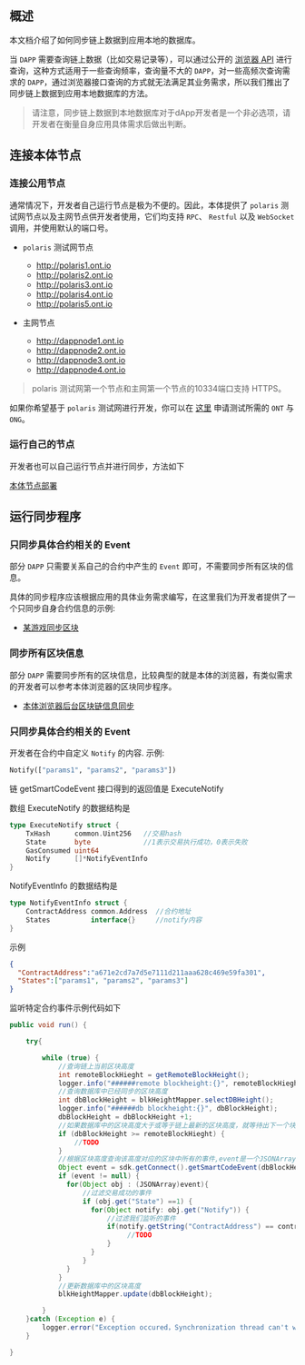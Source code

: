 
## 概述

本文档介绍了如何同步链上数据到应用本地的数据库。

当 ```DAPP``` 需要查询链上数据（比如交易记录等），可以通过公开的 [浏览器 API](https://dev-docs.ont.io/#/docs-cn/explorer/overview) 进行查询，这种方式适用于一些查询频率，查询量不大的 ```DAPP```，对一些高频次查询需求的 ```DAPP```，通过浏览器接口查询的方式就无法满足其业务需求，所以我们推出了同步链上数据到应用本地数据库的方法。

> 请注意，同步链上数据到本地数据库对于dApp开发者是一个非必选项，请开发者在衡量自身应用具体需求后做出判断。

## 连接本体节点

### 连接公用节点
通常情况下，开发者自己运行节点是极为不便的。因此，本体提供了 `polaris` 测试网节点以及主网节点供开发者使用，它们均支持 ```RPC```、 ```Restful``` 以及 ```WebSocket``` 调用，并使用默认的端口号。

- `polaris` 测试网节点
  - http://polaris1.ont.io
  - http://polaris2.ont.io
  - http://polaris3.ont.io
  - http://polaris4.ont.io
  - http://polaris5.ont.io

- 主网节点
  - http://dappnode1.ont.io
  - http://dappnode2.ont.io
  - http://dappnode3.ont.io
  - http://dappnode4.ont.io

> polaris 测试网第一个节点和主网第一个节点的10334端口支持 HTTPS。

如果你希望基于 `polaris` 测试网进行开发，你可以在 [这里](https://developer.ont.io/applyOng) 申请测试所需的 `ONT` 与 `ONG`。

### 运行自己的节点

开发者也可以自己运行节点并进行同步，方法如下

[本体节点部署](http://dev-docs.ont.io/#/docs-cn/ontology-cli/09-deploy-node?id=%E9%83%A8%E7%BD%B2%E5%90%8C%E6%AD%A5%E8%8A%82%E7%82%B9)

## 运行同步程序

### 只同步具体合约相关的 Event

部分 ```DAPP``` 只需要关系自己的合约中产生的 ```Event``` 即可，不需要同步所有区块的信息。

具体的同步程序应该根据应用的具体业务需求编写，在这里我们为开发者提供了一个只同步自身合约信息的示例:
- [某游戏同步区块](https://github.com/lucas7788/ontologyplayer/blob/master/src/main/java/com/github/ontio/thread/BlockSyncThread.java)

### 同步所有区块信息

部分 ```DAPP``` 需要同步所有的区块信息，比较典型的就是本体的浏览器，有类似需求的开发者可以参考本体浏览器的区块同步程序。

- [本体浏览器后台区块链信息同步](https://github.com/ontio/ontology-explorer/tree/master/back-end-projects/OntSynHandler)

### 只同步具体合约相关的 Event

开发者在合约中自定义 ```Notify``` 的内容.
示例:
```python
Notify(["params1", "params2", "params3"])
```

链 getSmartCodeEvent 接口得到的返回值是 ExecuteNotify

数组 ExecuteNotify 的数据结构是

```go
type ExecuteNotify struct {
	TxHash      common.Uint256   //交易hash
	State       byte             //1表示交易执行成功，0表示失败
	GasConsumed uint64
	Notify      []*NotifyEventInfo
}
```
NotifyEventInfo 的数据结构是

```go
type NotifyEventInfo struct {
	ContractAddress common.Address  //合约地址
	States          interface{}     //notify内容
}
```

示例
```json
{
  "ContractAddress":"a671e2cd7a7d5e7111d211aaa628c469e59fa301",
  "States":["params1", "params2", "params3"]
}
```

监听特定合约事件示例代码如下
```java
public void run() {

    try{

        while (true) {
            //查询链上当前区块高度
            int remoteBlockHieght = getRemoteBlockHeight();
            logger.info("######remote blockheight:{}", remoteBlockHieght);
            //查询数据库中已经同步的区块高度
            int dbBlockHeight = blkHeightMapper.selectDBHeight();
            logger.info("######db blockheight:{}", dbBlockHeight);
            dbBlockHeight = dbBlockHeight +1;
            //如果数据库中的区块高度大于或等于链上最新的区块高度，就等待出下一个块再同步
            if (dbBlockHeight >= remoteBlockHieght) {
                //TODO
            }
            //根据区块高度查询该高度对应的区块中所有的事件,event是一个JSONArray对象, 每个元素的数据类型是ExecuteNotify
            Object event = sdk.getConnect().getSmartCodeEvent(dbBlockHeight);
            if (event != null) {
              for(Object obj : (JSONArray)event){
                  //过滤交易成功的事件
                  if (obj.get("State") ==1) {
                    for(Object notify: obj.get("Notify")) {
                        //过滤我们监听的事件
                        if(notify.getString("ContractAddress") == contractAddress) {
                             //TODO
                        }
                    }
                  }
              }
            }
            //更新数据库中的区块高度
            blkHeightMapper.update(dbBlockHeight);

        }
    }catch (Exception e) {
        logger.error("Exception occured，Synchronization thread can't work,error ...", e);
    }

}
```
